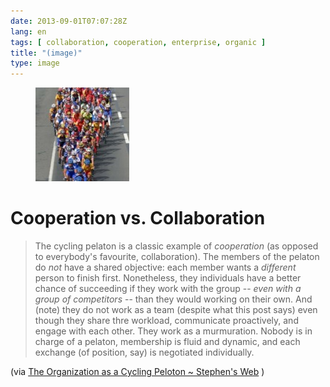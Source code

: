 ```yaml
---
date: 2013-09-01T07:07:28Z
lang: en
tags: [ collaboration, cooperation, enterprise, organic ]
title: "(image)"
type: image
---
```


<figure>
<a
href="https://hugo.ferreira.cc/cooperation-vs-collaboration-the-cycling-pelaton/attachment/384/"
rel="attachment"><img
src="tumblr_msgfooUJy81qz82meo1_250-150x150.jpg"
width="150" height="150" /></a></figure>

# Cooperation vs. Collaboration

> The cycling pelaton is a classic example of *cooperation* (as opposed
> to everybody's favourite, collaboration). The members of the pelaton
> do *not* have a shared objective: each member wants a *different*
> person to finish first. Nonetheless, they individuals have a better
> chance of succeeding if they work with the group -- *even with a group
> of competitors* -- than they would working on their own. And (note)
> they do not work as a team (despite what this post says) even though
> they share thre workload, communicate proactively, and engage with
> each other. They work as a murmuration. Nobody is in charge of a
> pelaton, membership is fluid and dynamic, and each exchange (of
> position, say) is negotiated individually.

(via [The Organization as a Cycling Peloton \~ Stephen's
Web](http://www.downes.ca/cgi-bin/page.cgi?post=60337) )

